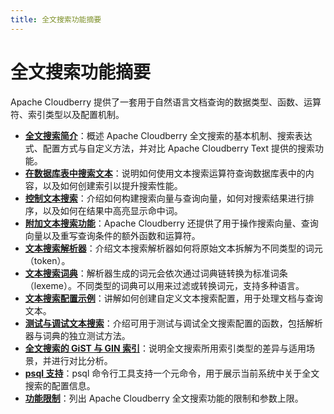 ```yaml
---
title: 全文搜索功能摘要
---
```


# 全文搜索功能摘要

Apache Cloudberry 提供了一套用于自然语言文档查询的数据类型、函数、运算符、索引类型以及配置机制。

- **[全文搜索简介](./full-text-search-intro.md)**：概述 Apache Cloudberry 全文搜索的基本机制、搜索表达式、配置方式与自定义方法，并对比 Apache Cloudberry Text 提供的搜索功能。
- **[在数据库表中搜索文本](./search-text-in-db.md)**：说明如何使用文本搜索运算符查询数据库表中的内容，以及如何创建索引以提升搜索性能。
- **[控制文本搜索](./control-text-search.md)**：介绍如何构建搜索向量与查询向量，如何对搜索结果进行排序，以及如何在结果中高亮显示命中词。
- **[附加文本搜索功能](./additional-text-search-features.md)**：Apache Cloudberry 还提供了用于操作搜索向量、查询向量以及重写查询条件的额外函数和运算符。
- **[文本搜索解析器](./text-search-parsers.md)**：介绍文本搜索解析器如何将原始文本拆解为不同类型的词元（token）。
- **[文本搜索词典](./text-search-dictionaries.md)**：解析器生成的词元会依次通过词典链转换为标准词条（lexeme）。不同类型的词典可以用来过滤或转换词元，支持多种语言。
- **[文本搜索配置示例](./text-search-configuration.md)**：讲解如何创建自定义文本搜索配置，用于处理文档与查询文本。
- **[测试与调试文本搜索](./test-and-debug-text-search.md)**：介绍可用于测试与调试全文搜索配置的函数，包括解析器与词典的独立测试方法。
- **[全文搜索的 GiST 与 GIN 索引](./preferred-indexes-for-full-text-search.md)**：说明全文搜索所用索引类型的差异与适用场景，并进行对比分析。
- **[psql 支持](./text-search-psql-support.md)**：psql 命令行工具支持一个元命令，用于展示当前系统中关于全文搜索的配置信息。
- **[功能限制](./full-text-search-limitations.md)**：列出 Apache Cloudberry 全文搜索功能的限制和参数上限。
